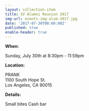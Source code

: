 ```yaml
---
layout: collection-item
title: SV Alumni Reunion 2017
img-url: events-img-alum-2017.jpg
date: '2017-07-30T00:00:00Z'
published: true
enable-header: true
---
```

**When:**

Sunday, July 30th at 8:30pm - 11:59pm

**Location:** 

PRANK  
1100 South Hope St.  
Los Angeles, CA 90015

**Details:**

Small bites 
Cash bar 